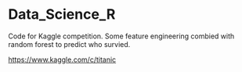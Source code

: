 # Data_Science_R

Code for Kaggle competition. Some feature engineering combied with random forest to predict who survied.

https://www.kaggle.com/c/titanic
